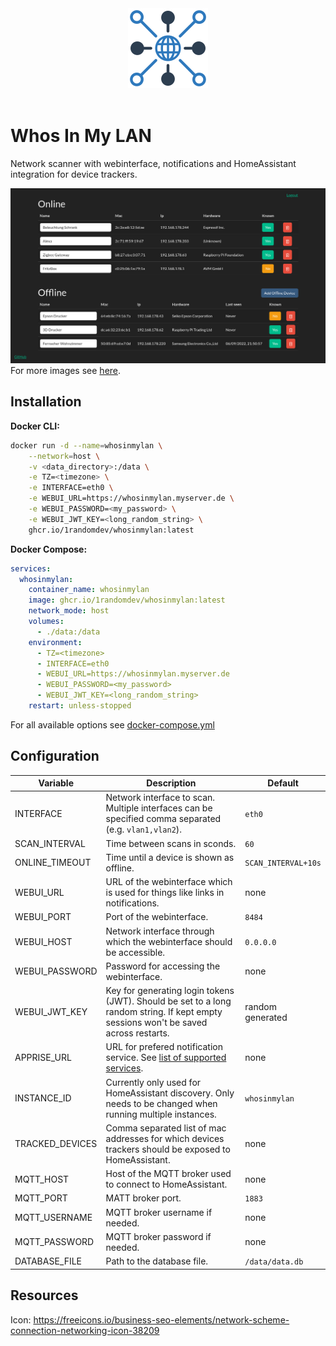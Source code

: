 
<div align="center">
<a href="https://github.com/1RandomDev/whosinmylan">
    <img src="https://raw.githubusercontent.com/1RandomDev/whosinmylan/master/www/img/icon.png" width="128" />
</a>
</div>
<br>

# Whos In My LAN

Network scanner with webinterface, notifications and HomeAssistant integration for device trackers.

![Screenshot](https://raw.githubusercontent.com/1RandomDev/whosinmylan/master/assets/screenshot1.png)
For more images see [here](https://github.com/1RandomDev/whosinmylan/tree/master/assets).

## Installation

**Docker CLI:**
```bash
docker run -d --name=whosinmylan \
    --network=host \
    -v <data_directory>:/data \
    -e TZ=<timezone> \
    -e INTERFACE=eth0 \
    -e WEBUI_URL=https://whosinmylan.myserver.de \
    -e WEBUI_PASSWORD=<my_password> \
    -e WEBUI_JWT_KEY=<long_random_string> \
    ghcr.io/1randomdev/whosinmylan:latest
```

**Docker Compose:**
```yaml
services:
  whosinmylan:
    container_name: whosinmylan
    image: ghcr.io/1randomdev/whosinmylan:latest
    network_mode: host
    volumes:
      - ./data:/data
    environment:
      - TZ=<timezone>
      - INTERFACE=eth0
      - WEBUI_URL=https://whosinmylan.myserver.de
      - WEBUI_PASSWORD=<my_password>
      - WEBUI_JWT_KEY=<long_random_string>
    restart: unless-stopped
```
For all available options see [docker-compose.yml](https://github.com/1RandomDev/whosinmylan/blob/master/docker-compose.yml)

## Configuration
| Variable | Description | Default |
| -------- | ----------- | ------- |
| INTERFACE | Network interface to scan. Multiple interfaces can be specified comma separated (e.g. `vlan1,vlan2`). | `eth0` |
| SCAN_INTERVAL | Time between scans in sconds. | `60` |
| ONLINE_TIMEOUT | Time until a device is shown as offline. | `SCAN_INTERVAL+10s` |
| WEBUI_URL | URL of the webinterface which is used for things like links in notifications. | none |
| WEBUI_PORT | Port of the webinterface. | `8484` |
| WEBUI_HOST | Network interface through which the webinterface should be accessible. | `0.0.0.0` |
| WEBUI_PASSWORD | Password for accessing the webinterface. | none |
| WEBUI_JWT_KEY | Key for generating login tokens (JWT). Should be set to a long random string. If kept empty sessions won't be saved across restarts. | random generated |
| APPRISE_URL | URL for prefered notification service. See [list of supported services](https://github.com/caronc/apprise#supported-notifications). | none |
| INSTANCE_ID | Currently only used for HomeAssistant discovery. Only needs to be changed when running multiple instances. | `whosinmylan` |
| TRACKED_DEVICES | Comma separated list of mac addresses for which devices trackers should be exposed to HomeAssistant. | none |
| MQTT_HOST | Host of the MQTT broker used to connect to HomeAssistant. | none |
| MQTT_PORT | MATT broker port. | `1883` |
| MQTT_USERNAME | MQTT broker username if needed. | none |
| MQTT_PASSWORD | MQTT broker password if needed. | none |
| DATABASE_FILE | Path to the database file. | `/data/data.db` |

## Resources
Icon: https://freeicons.io/business-seo-elements/network-scheme-connection-networking-icon-38209
